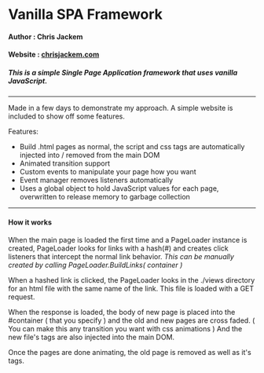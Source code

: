 # Vanilla SPA Framework
#### Author : Chris Jackem
#### Website : [chrisjackem.com]( http://www.chrisjackem.com )
##### This is a simple Single Page Application framework that uses vanilla JavaScript.
---
Made in a few days to demonstrate my approach. A simple website is included to show off some features.

Features:
* Build .html pages as normal, the script and css tags are automatically injected into / removed from the main DOM
* Animated transition support
* Custom events to manipulate your page how you want
* Event manager removes listeners automatically
* Uses a global object to hold JavaScript values for each page, overwritten to release memory to garbage collection
---

#### How it works
When the main page is loaded the first time and a PageLoader instance is created, PageLoader looks for links with a hash(#) and creates click listeners that intercept the normal link behavior. 
*This can be manually created by calling PageLoader.BuildLinks( container )*

When a hashed link is clicked, the PageLoader looks in the ./views directory for an html file with the same name of the link. This file is loaded with a GET request.

When the response is loaded, the body of new page is placed into the #container ( that you specify ) and the old and new pages are cross faded. ( You can make this any transition you want with css animations ) And the new file's tags are also injected into the main DOM.

Once the pages are done animating, the old page is removed as well as it's tags.